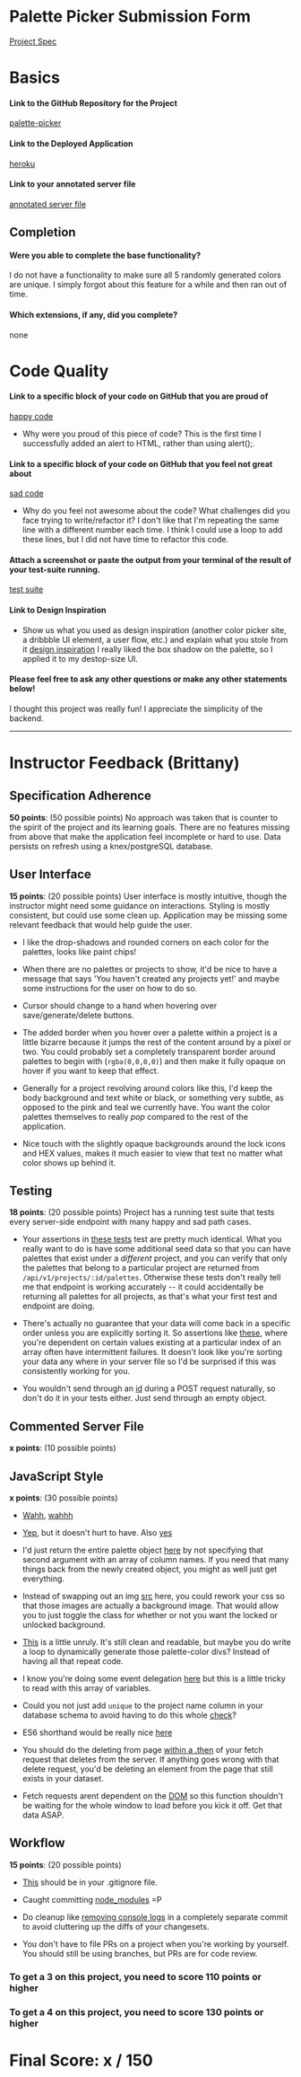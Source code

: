 # Palette Picker Submission Form

[Project Spec](http://frontend.turing.io/projects/palette-picker.html)

# Basics

#### Link to the GitHub Repository for the Project
[palette-picker](https://github.com/jenPlusPlus/palette-picker)

#### Link to the Deployed Application
[heroku](https://jen-woodson-palette-picker.herokuapp.com/)

#### Link to your annotated server file
[annotated server file](https://github.com/jenPlusPlus/palette-picker/compare/annotate-server-file?expand=1#diff-78c12f5adc1848d13b1c6f07055d996e)

## Completion

#### Were you able to complete the base functionality?

I do not have a functionality to make sure all 5 randomly generated colors are unique. I simply forgot about this feature for a while and then ran out of time.

#### Which extensions, if any, did you complete?
none

# Code Quality

#### Link to a specific block of your code on GitHub that you are proud of
[happy code](https://github.com/jenPlusPlus/palette-picker/blob/master/public/js/scripts.js#L119-L125)

* Why were you proud of this piece of code?
This is the first time I successfully added an alert to HTML, rather than using alert();.

#### Link to a specific block of your code on GitHub that you feel not great about
[sad code](https://github.com/jenPlusPlus/palette-picker/blob/master/public/js/scripts.js#L53-L59)

* Why do you feel not awesome about the code? What challenges did you face trying to write/refactor it?
I don't like that I'm repeating the same line with a different number each time. I think I could use a loop to add these lines, but I did not have time to refactor this code.

#### Attach a screenshot or paste the output from your terminal of the result of your test-suite running.

[test suite](<img width="520" alt="screen shot 2017-12-01 at 5 16 10 pm" src="https://user-images.githubusercontent.com/6845268/33503818-8ff2ad2c-d6bb-11e7-999a-613762f6a0bb.png">)

#### Link to Design Inspiration

* Show us what you used as design inspiration (another color picker site, a dribbble UI element, a user flow, etc.) and explain what you stole from it
[design inspiration](https://codepen.io/team/lincolnloop/pen/QwQwza)
I really liked the box shadow on the palette, so I applied it to my destop-size UI. 

#### Please feel free to ask any other questions or make any other statements below!

I thought this project was really fun! I appreciate the simplicity of the backend.

-----


# Instructor Feedback (Brittany)

## Specification Adherence

**50 points**: (50 possible points) No approach was taken that is counter to the spirit of the project and its learning goals. There are no features missing from above that make the application feel incomplete or hard to use. Data persists on refresh using a knex/postgreSQL database.

## User Interface

**15 points**: (20 possible points) User interface is mostly intuitive, though the instructor might need some guidance on interactions. Styling is mostly consistent, but could use some clean up. Application may be missing some relevant feedback that would help guide the user.

* I like the drop-shadows and rounded corners on each color for the palettes, looks like paint chips!

* When there are no palettes or projects to show, it'd be nice to have a message that says 'You haven't created any projects yet!' and maybe some instructions for the user on how to do so.

* Cursor should change to a hand when hovering over save/generate/delete buttons.

* The added border when you hover over a palette within a project is a little bizarre because it jumps the rest of the content around by a pixel or two. You could probably set a completely transparent border around palettes to begin with (`rgba(0,0,0,0)`) and then make it fully opaque on hover if you want to keep that effect.

* Generally for a project revolving around colors like this, I'd keep the body background and text white or black, or something very subtle, as opposed to the pink and teal we currently have. You want the color palettes themselves to really *pop* compared to the rest of the application.

* Nice touch with the slightly opaque backgrounds around the lock icons and HEX values, makes it much easier to view that text no matter what color shows up behind it.

## Testing

**18 points**: (20 possible points) Project has a running test suite that tests every server-side endpoint with many happy and sad path cases.

* Your assertions in [these tests](https://github.com/jenPlusPlus/palette-picker/blob/master/test/routes.spec.js#L87-L174) test are pretty much identical. What you really want to do is have some additional seed data so that you can have palettes that exist under a *different* project, and you can verify that only the palettes that belong to a particular project are returned from `/api/v1/projects/:id/palettes`. Otherwise these tests don't really tell me that endpoint is working accurately -- it could accidentally be returning all palettes for all projects, as that's what your first test and endpoint are doing.

* There's actually no guarantee that your data will come back in a specific order unless you are explicitly sorting it. So assertions like [these](https://github.com/jenPlusPlus/palette-picker/blob/master/test/routes.spec.js#L97-L98), where you're dependent on certain values existing at a particular index of an array often have intermittent failures. It doesn't look like you're sorting your data any where in your server file so I'd be surprised if this was consistently working for you.

* You wouldn't send through an [id](https://github.com/jenPlusPlus/palette-picker/blob/master/test/routes.spec.js#L227) during a POST request naturally, so don't do it in your tests either. Just send through an empty object.

## Commented Server File

**x points**: (10 possible points)

## JavaScript Style

**x points**: (30 possible points)

* [Wahh](https://github.com/jenPlusPlus/palette-picker/blob/master/server.js#L28), [wahhh](https://github.com/jenPlusPlus/palette-picker/blob/master/public/js/scripts.js#L101)

* [Yep](https://github.com/jenPlusPlus/palette-picker/blob/master/server.js#L40), but it doesn't hurt to have. Also [yes](https://github.com/jenPlusPlus/palette-picker/blob/master/server.js#L74)

* I'd just return the entire palette object [here](https://github.com/jenPlusPlus/palette-picker/blob/master/server.js#L142-L148) by not specifying that second argument with an array of column names. If you need that many things back from the newly created object, you might as well just get everything.

* Instead of swapping out an img [src](https://github.com/jenPlusPlus/palette-picker/blob/master/public/js/scripts.js#L27-L34) here, you could rework your css so that those images are actually a background image. That would allow you to just toggle the class for whether or not you want the locked or unlocked background.

* [This](https://github.com/jenPlusPlus/palette-picker/blob/master/public/js/scripts.js#L51-L79) is a little unruly. It's still clean and readable, but maybe you do write a loop to dynamically generate those palette-color divs? Instead of having all that repeat code.

* I know you're doing some event delegation [here](https://github.com/jenPlusPlus/palette-picker/blob/master/public/js/scripts.js#L86-L92) but this is a little tricky to read with this array of variables.

* Could you not just add `unique` to the project name column in your database schema to avoid having to do this whole [check](https://github.com/jenPlusPlus/palette-picker/blob/master/public/js/scripts.js#L144-L178)?

* ES6 shorthand would be really nice [here](https://github.com/jenPlusPlus/palette-picker/blob/master/public/js/scripts.js#L222-L226)

* You should do the deleting from page [within a .then](https://github.com/jenPlusPlus/palette-picker/blob/master/public/js/scripts.js#L239-L264) of your fetch request that deletes from the server. If anything goes wrong with that delete request, you'd be deleting an element from the page that still exists in your dataset.

* Fetch requests arent dependent on the [DOM](https://github.com/jenPlusPlus/palette-picker/blob/master/public/js/scripts.js#L285) so this function shouldn't be waiting for the whole window to load before you kick it off. Get that data ASAP.

## Workflow

**15 points**: (20 possible points)

* [This](https://github.com/jenPlusPlus/palette-picker/blob/master/.DS_Store) should be in your .gitignore file.

* Caught committing [node_modules](https://github.com/jenPlusPlus/palette-picker/commit/db503c248b059ea0542aa5795405ae361521d83f) =P

* Do cleanup like [removing console logs](https://github.com/jenPlusPlus/palette-picker/commit/b4814199fd2b1eca17a25cc56c12dea6233c48f4) in a completely separate commit to avoid cluttering up the diffs of your changesets.

* You don't have to file PRs on a project when you're working by yourself. You should still be using branches, but PRs are for code review.


### To get a 3 on this project, you need to score 110 points or higher
### To get a 4 on this project, you need to score 130 points or higher

# Final Score: x / 150
